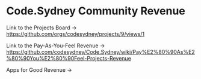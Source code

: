 # Code.Sydney Community Revenue

Link to the Projects Board -> https://github.com/orgs/codesydney/projects/9/views/1
<br/>

Link to the Pay-As-You-Feel Revenue -> https://github.com/codesydney/Code.Sydney/wiki/Pay%E2%80%90As%E2%80%90You%E2%80%90Feel-Projects-Revenue

Apps for Good Revenue ->
